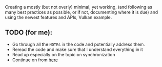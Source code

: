 Creating a mostly (but not overly) minimal, yet working, (and following as many best practices as possible, or if not, documenting where it is due) and using the newest features and APIs, Vulkan example.


## TODO (for me):

- Go through all the `NOTE`s in the code and potentially address them.
- Reread the code and make sure that I understand everything in it
- Read up especially on the topic on synchronization
- Continue on from [here](https://vulkan-tutorial.com/Drawing_a_triangle/Swap_chain_recreation)